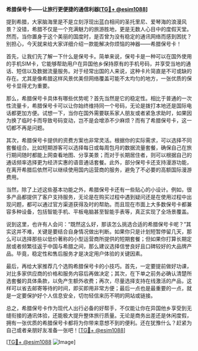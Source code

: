 **希腊保号卡——让旅行更便捷的通信利器[[TG💪+ @esim1088](https://t.me/s/esim1088)]**

提到希腊，大家脑海里是不是立刻浮现出蓝白相间的圣托里尼、爱琴海的浪漫风景？没错，希腊不仅是一个充满魅力的旅游胜地，更是无数人心目中的度假天堂。然而，当你置身于这个美丽的国度时，是否曾为没有稳定的通讯网络而感到困扰？别担心，今天就来给大家详细介绍一款能解决你烦恼的神器——希腊保号卡！

首先，让我们先了解一下什么是保号卡。简单来说，保号卡是一种可以在国外使用的手机SIM卡，它能够帮助用户在异国他乡保持原有的手机号码，并享受当地的通话、短信以及数据流量服务。对于经常出国的人来说，这种卡片简直是不可或缺的存在。尤其是像希腊这样风景优美但网络覆盖可能不太均匀的地方，一张优质的保号卡显得尤为重要。

那么，希腊保号卡具体有哪些优势呢？首先当然是它的稳定性。相比于普通的一次性流量卡，希腊保号卡可以让你始终维持同一个号码，无论是拨打本地还是国际电话都更加方便。试想一下，当你在国外需要联系家人朋友或者紧急求助时，如果因为换了临时卡而导致号码变动，岂不是会增添不少麻烦？而有了希腊保号卡，这一切都不再是问题。

其次，希腊保号卡提供的资费方案也非常灵活。根据你的实际需求，可以选择不同套餐组合。比如短期游客可以选择每日或每周包月的数据流量套餐，确保自己在旅行期间随时都能上网查看地图、分享美景；而对于长期居住者，则可以根据自己的通话频率选择更为经济实惠的语音通话套餐。此外，部分保号卡还支持漫游功能，在离开希腊后依然可以继续使用国内运营商的服务，避免了不必要的高额国际漫游费用。

当然，除了上述这些基本功能之外，希腊保号卡还有一些贴心的小设计。例如，很多产品都提供了客户支持服务，无论是在购买过程中遇到疑问还是在使用过程中出现问题，都可以通过官方渠道获得及时的帮助。而且现在市面上大多数保号卡都兼容多种设备，包括智能手机、平板电脑甚至智能手表等，真正实现了全场景覆盖。

说到这里，也许有人会问：“既然这么好，那该怎么挑选合适的希腊保号卡呢？”其实这并不难，关键是要结合自身情况做出判断。如果你只是计划短暂停留几天，那么可以选择那些以低价著称的小型运营商所提供的短期套餐；但如果你打算长期定居或者频繁往返于中国与希腊之间，那么建议选择信誉良好且口碑较好的大品牌产品。毕竟，稳定性和售后服务才是决定用户体验的关键因素。

最后，再给大家推荐几个选购希腊保号卡的小技巧。首先，一定要提前做好功课，对比多家供应商的价格和服务内容后再做决定；其次，在下单之前务必确认清楚所选套餐的具体条款，以免产生额外收费；再次，尽量选择支持在线激活的产品，这样可以省去邮寄等待的时间，即买即用非常方便；最后一点也是最重要的一点，就是一定要保护好个人信息安全，切勿轻信来历不明的网站或链接。

总之，希腊保号卡作为现代人出行必备的好帮手，不仅能让你在异国他乡享受到无缝衔接的通讯体验，还能极大提升整体旅行质量。无论是商务出差还是休闲度假，拥有一张优质的希腊保号卡都将为你带来意想不到的便利。还在犹豫什么？赶紧为自己或者亲朋好友准备一张吧！[[TG💪+ @esim1088](https://t.me/s/esim1088)]

[[TG💪+ @esim1088](https://t.me/s/esim1088) ![Image](https://i.postimg.cc/4NQfJmqS/Snipaste-2025-05-13-00-14-12.png)]